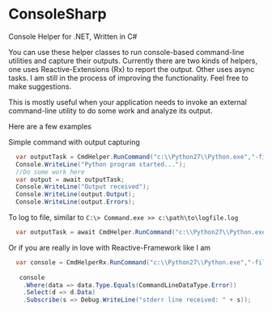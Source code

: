 ConsoleSharp
============

Console Helper for .NET, Written in C#

You can use these helper classes to run console-based command-line utilities and capture their outputs. Currently there are two kinds of helpers, one uses Reactive-Extensions (Rx) to report the output. Other uses async tasks. I am still in the process of improving the functionality. Feel free to make suggestions.

This is mostly useful when your application needs to invoke an external command-line utility to do some work and analyze its output.

Here are a few examples

 Simple command with output capturing

```csharp
  var outputTask = CmdHelper.RunCommand("c:\\Python27\\Python.exe","-file c:\\path\\to\\myprogram.py");
  Console.WriteLine("Python program started...");
  //Do some work here
  var output = await outputTask;
  Console.WriteLine("Output received");
  Console.WriteLine(output.Output);
  Console.WriteLine(output.Errors);
```
  
 To log to file, similar to ```C:\> Command.exe >> c:\path\to\logfile.log```

```csharp
  var outputTask = await CmdHelper.RunCommand("c:\\Python27\\Python.exe","-file c:\\path\\to\\myprogram.py", "c:\\path\\to\\workingdir", "c:\\path\\to\\logfile.log");
```

Or if you are really in love with Reactive-Framework like I am

```csharp
  var console = CmdHelperRx.RunCommand("c:\\Python27\\Python.exe","-file c:\\path\\to\\myprogram.py", "c:\\path\\to\\workingdir");
  
   console
    .Where(data => data.Type.Equals(CommandLineDataType.Error))
    .Select(d => d.Data)
    .Subscribe(s => Debug.WriteLine("stderr line received: " + s));
```
